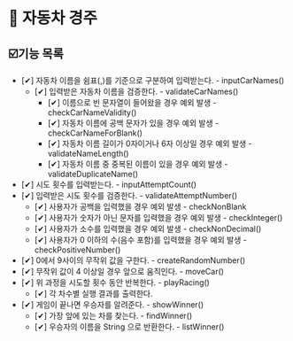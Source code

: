 # 🚗 자동차 경주

## ☑️기능 목록

- [✔] 자동차 이름을 쉼표(,)를 기준으로 구분하여 입력받는다. - inputCarNames()
    - [✔] 입력받은 자동차 이름을 검증한다. - validateCarNames()
        - [✔] 이름으로 빈 문자열이 들어왔을 경우 예외 발생 - checkCarNameValidity()
        - [✔] 자동차 이름에 공백 문자가 있을 경우 예외 발생 - checkCarNameForBlank()
        - [✔] 자동차 이름 길이가 0자이거나 6자 이상일 경우 예외 발생 - validateNameLength()
        - [✔] 자동차 이름 중 중복된 이름이 있을 경우 예외 발생 - validateDuplicateName()
- [✔] 시도 횟수를 입력받는다. - inputAttemptCount()
- [✔] 입력받은 시도 횟수를 검증한다. - validateAttemptNumber()
    - [✔] 사용자가 공백을 입력했을 경우 예외 발생 - checkNonBlank
    - [✔] 사용자가 숫자가 아닌 문자를 입력했을 경우 예외 발생 - checkInteger()
    - [✔] 사용자가 소수를 입력했을 경우 예외 발생 - checkNonDecimal()
    - [✔] 사용자가 0 이하의 수(음수 포함)를 입력했을 경우 예외 발생 - checkPositiveNumber()
- [✔] 0에서 9사이의 무작위 값을 구한다. - createRandomNumber()
- [✔] 무작위 값이 4 이상일 경우 앞으로 움직인다. - moveCar()
- [✔] 위 과정을 시도할 횟수 동안 반복한다. - playRacing()
    - [✔] 각 차수별 실행 결과를 출력한다.
- [✔] 게임이 끝나면 우승자를 알려준다. - showWinner()
    - [✔] 가장 앞에 있는 차를 찾는다. - findWinner()
    - [✔] 우승자의 이름을 String 으로 반환한다. - listWinner()